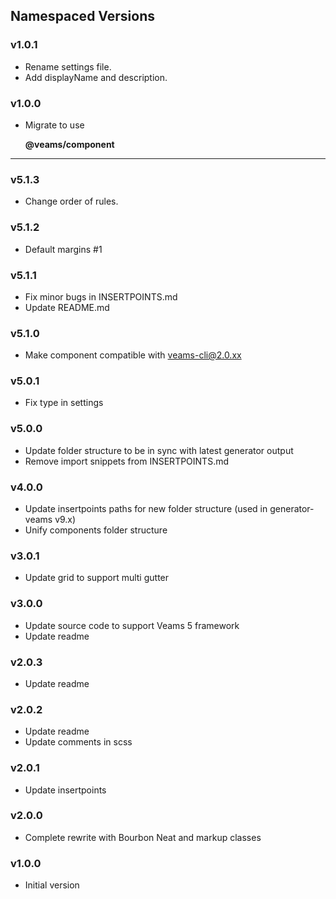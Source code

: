 ## Namespaced Versions

### v1.0.1
- Rename settings file.
- Add displayName and description. 

### v1.0.0

- Migrate to use 

	**@veams/component**

------------------

### v5.1.3
- Change order of rules.

### v5.1.2
- Default margins #1

### v5.1.1
- Fix minor bugs in INSERTPOINTS.md
- Update README.md

### v5.1.0
- Make component compatible with veams-cli@2.0.xx

### v5.0.1
- Fix type in settings 

### v5.0.0
- Update folder structure to be in sync with latest generator output
- Remove import snippets from INSERTPOINTS.md

### v4.0.0
- Update insertpoints paths for new folder structure (used in generator-veams v9.x)
- Unify components folder structure

### v3.0.1
- Update grid to support multi gutter

### v3.0.0
- Update source code to support Veams 5 framework
- Update readme

### v2.0.3
- Update readme

### v2.0.2
- Update readme
- Update comments in scss

### v2.0.1
- Update insertpoints

### v2.0.0
- Complete rewrite with Bourbon Neat and markup classes

### v1.0.0
- Initial version